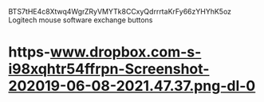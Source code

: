 BTS7tHE4c8Xtwq4WgrZRyVMYTk8CCxyQdrrrtaKrFy66zYHYhK5oz
Logitech mouse software exchange buttons
# https-www.dropbox.com-s-i98xqhtr54ffrpn-Screenshot-202019-06-08-2021.47.37.png-dl-0
